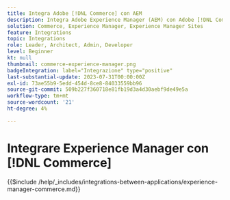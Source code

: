 ```yaml
---
title: Integra Adobe [!DNL Commerce] con AEM
description: Integra Adobe Experience Manager (AEM) con Adobe [!DNL Commerce] per creare esperienze di acquisto coinvolgenti.
solution: Commerce, Experience Manager, Experience Manager Sites
feature: Integrations
topic: Integrations
role: Leader, Architect, Admin, Developer
level: Beginner
kt: null
thumbnail: commerce-experience-manager.png
badgeIntegration: label="Integrazione" type="positive"
last-substantial-update: 2023-07-31T00:00:00Z
exl-id: 73ae55b9-5edd-454d-8ce8-84033559bb96
source-git-commit: 509b227f360718e81fb19d3a4d30aebf9de49e5a
workflow-type: tm+mt
source-wordcount: '21'
ht-degree: 4%

---
```


# Integrare Experience Manager con [!DNL Commerce]

{{$include /help/_includes/integrations-between-applications/experience-manager-commerce.md}}
